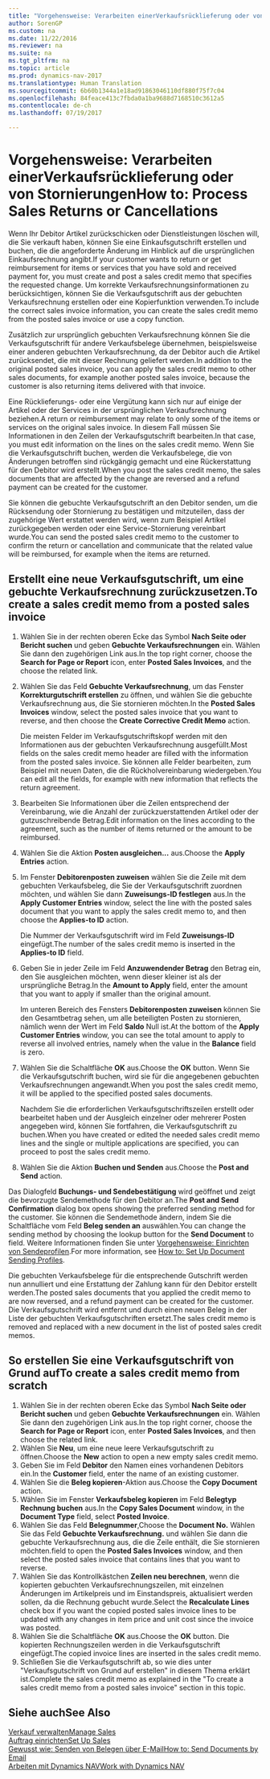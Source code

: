 ```yaml
---
title: "Vorgehensweise: Verarbeiten einerVerkaufsrücklieferung oder von Stornierungen"
author: SorenGP
ms.custom: na
ms.date: 11/22/2016
ms.reviewer: na
ms.suite: na
ms.tgt_pltfrm: na
ms.topic: article
ms.prod: dynamics-nav-2017
ms.translationtype: Human Translation
ms.sourcegitcommit: 6b60b1344a1e18ad91863046110df880f75f7c04
ms.openlocfilehash: 84feace413c7fbda0a1ba9688d7168510c3612a5
ms.contentlocale: de-ch
ms.lasthandoff: 07/19/2017

---
```


# <a name="how-to-process-sales-returns-or-cancellations"></a><span data-ttu-id="2f17a-102">Vorgehensweise: Verarbeiten einerVerkaufsrücklieferung oder von Stornierungen</span><span class="sxs-lookup"><span data-stu-id="2f17a-102">How to: Process Sales Returns or Cancellations</span></span>
<span data-ttu-id="2f17a-103">Wenn Ihr Debitor Artikel zurückschicken oder Dienstleistungen löschen will, die Sie verkauft haben, können Sie eine Einkaufsgutschrift erstellen und buchen, die die angeforderte Änderung im Hinblick auf die ursprünglichen Einkaufsrechnung angibt.</span><span class="sxs-lookup"><span data-stu-id="2f17a-103">If your customer wants to return or get reimbursement for items or services that you have sold and received payment for, you must create and post a sales credit memo that specifies the requested change.</span></span> <span data-ttu-id="2f17a-104">Um korrekte Verkaufsrechnungsinformationen zu berücksichtigen, können Sie die Verkaufsgutschrift aus der gebuchten Verkaufsrechnung erstellen oder eine Kopierfunktion verwenden.</span><span class="sxs-lookup"><span data-stu-id="2f17a-104">To include the correct sales invoice information, you can create the sales credit memo from the posted sales invoice or use a copy function.</span></span>

<span data-ttu-id="2f17a-105">Zusätzlich zur ursprünglich gebuchten Verkaufsrechnung können Sie die Verkaufsgutschrift für andere Verkaufsbelege übernehmen, beispielsweise einer anderen gebuchten Verkaufsrechnung, da der Debitor auch die Artikel zurücksendet, die mit dieser Rechnung geliefert werden.</span><span class="sxs-lookup"><span data-stu-id="2f17a-105">In addition to the original posted sales invoice, you can apply the sales credit memo to other sales documents, for example another posted sales invoice, because the customer is also returning items delivered with that invoice.</span></span>

<span data-ttu-id="2f17a-106">Eine Rücklieferungs- oder eine Vergütung kann sich nur auf einige der Artikel oder der Services in der ursprünglichen Verkaufsrechnung beziehen.</span><span class="sxs-lookup"><span data-stu-id="2f17a-106">A return or reimbursement may relate to only some of the items or services on the original sales invoice.</span></span> <span data-ttu-id="2f17a-107">In diesem Fall müssen Sie Informationen in den Zeilen der Verkaufsgutschrift bearbeiten.</span><span class="sxs-lookup"><span data-stu-id="2f17a-107">In that case, you must edit information on the lines on the sales credit memo.</span></span> <span data-ttu-id="2f17a-108">Wenn Sie die Verkaufsgutschrift buchen, werden die Verkaufsbelege, die von Änderungen betroffen sind rückgängig gemacht und eine Rückerstattung für den Debitor wird erstellt.</span><span class="sxs-lookup"><span data-stu-id="2f17a-108">When you post the sales credit memo, the sales documents that are affected by the change are reversed and a refund payment can be created for the customer.</span></span>

<span data-ttu-id="2f17a-109">Sie können die gebuchte Verkaufsgutschrift an den Debitor senden, um die Rücksendung oder Stornierung zu bestätigen und mitzuteilen, dass der zugehörige Wert erstattet werden wird, wenn zum Beispiel Artikel zurückgegeben werden oder eine Service-Stornierung vereinbart wurde.</span><span class="sxs-lookup"><span data-stu-id="2f17a-109">You can send the posted sales credit memo to the customer to confirm the return or cancellation and communicate that the related value will be reimbursed, for example when the items are returned.</span></span>

## <a name="to-create-a-sales-credit-memo-from-a-posted-sales-invoice"></a><span data-ttu-id="2f17a-110">Erstellt eine neue Verkaufsgutschrift, um eine gebuchte Verkaufsrechnung zurückzusetzen.</span><span class="sxs-lookup"><span data-stu-id="2f17a-110">To create a sales credit memo from a posted sales invoice</span></span>
1. <span data-ttu-id="2f17a-111">Wählen Sie in der rechten oberen Ecke das Symbol **Nach Seite oder Bericht suchen** und geben **Gebuchte Verkaufsrechnungen** ein. Wählen Sie dann den zugehörigen Link aus.</span><span class="sxs-lookup"><span data-stu-id="2f17a-111">In the top right corner, choose the **Search for Page or Report** icon, enter **Posted Sales Invoices**, and the choose the related link.</span></span>  
2. <span data-ttu-id="2f17a-112">Wählen Sie das Feld **Gebuchte Verkaufsrechnung**, um das Fenster **Korrekturgutschrift erstellen** zu öffnen, und wählen Sie die gebuchte Verkaufsrechnung aus, die Sie stornieren möchten.</span><span class="sxs-lookup"><span data-stu-id="2f17a-112">In the **Posted Sales Invoices** window, select the posted sales invoice that you want to reverse, and then choose the **Create Corrective Credit Memo** action.</span></span>

    <span data-ttu-id="2f17a-113">Die meisten Felder im Verkaufsgutschriftskopf werden mit den Informationen aus der gebuchten Verkaufsrechnung ausgefüllt.</span><span class="sxs-lookup"><span data-stu-id="2f17a-113">Most fields on the sales credit memo header are filled with the information from the posted sales invoice.</span></span> <span data-ttu-id="2f17a-114">Sie können alle Felder bearbeiten, zum Beispiel mit neuen Daten, die die Rückholvereinbarung wiedergeben.</span><span class="sxs-lookup"><span data-stu-id="2f17a-114">You can edit all the fields, for example with new information that reflects the return agreement.</span></span>
3. <span data-ttu-id="2f17a-115">Bearbeiten Sie Informationen über die Zeilen entsprechend der Vereinbarung, wie die Anzahl der zurückzuerstattenden Artikel oder der gutzuschreibende Betrag.</span><span class="sxs-lookup"><span data-stu-id="2f17a-115">Edit information on the lines according to the agreement, such as the number of items returned or the amount to be reimbursed.</span></span>
4. <span data-ttu-id="2f17a-116">Wählen Sie die Aktion **Posten ausgleichen...** aus.</span><span class="sxs-lookup"><span data-stu-id="2f17a-116">Choose the **Apply Entries** action.</span></span>
5. <span data-ttu-id="2f17a-117">Im Fenster **Debitorenposten zuweisen** wählen Sie die Zeile mit dem gebuchten Verkaufsbeleg, die Sie der Verkaufsgutschrift zuordnen möchten, und wählen Sie dann **Zuweisungs-ID festlegen** aus.</span><span class="sxs-lookup"><span data-stu-id="2f17a-117">In the **Apply Customer Entries** window, select the line with the posted sales document that you want to apply the sales credit memo to, and then choose the **Applies-to ID** action.</span></span>

    <span data-ttu-id="2f17a-118">Die Nummer der Verkaufsgutschrift wird im Feld **Zuweisungs-ID** eingefügt.</span><span class="sxs-lookup"><span data-stu-id="2f17a-118">The number of the sales credit memo is inserted in the **Applies-to ID** field.</span></span>  
6. <span data-ttu-id="2f17a-119">Geben Sie in jeder Zeile im Feld **Anzuwendender Betrag** den Betrag ein, den Sie ausgleichen möchten, wenn dieser kleiner ist als der ursprüngliche Betrag.</span><span class="sxs-lookup"><span data-stu-id="2f17a-119">In the **Amount to Apply** field, enter the amount that you want to apply if smaller than the original amount.</span></span>

    <span data-ttu-id="2f17a-120">Im unteren Bereich des Fensters **Debitorenposten zuweisen** können Sie den Gesamtbetrag sehen, um alle beteiligten Posten zu stornieren, nämlich wenn der Wert im Feld **Saldo** Null ist.</span><span class="sxs-lookup"><span data-stu-id="2f17a-120">At the bottom of the **Apply Customer Entries** window, you can see the total amount to apply to reverse all involved entries, namely when the value in the **Balance** field is zero.</span></span>  
7. <span data-ttu-id="2f17a-121">Wählen Sie die Schaltfläche **OK** aus.</span><span class="sxs-lookup"><span data-stu-id="2f17a-121">Choose the **OK** button.</span></span> <span data-ttu-id="2f17a-122">Wenn Sie die Verkaufsgutschrift buchen, wird sie für die angegebenen gebuchten Verkaufsrechnungen angewandt.</span><span class="sxs-lookup"><span data-stu-id="2f17a-122">When you post the sales credit memo, it will be applied to the specified posted sales documents.</span></span>

    <span data-ttu-id="2f17a-123">Nachdem Sie die erforderlichen Verkaufsgutschriftszeilen erstellt oder bearbeitet haben und der Ausgleich einzelner oder mehrerer Posten angegeben wird, können Sie fortfahren, die Verkaufsgutschrift zu buchen.</span><span class="sxs-lookup"><span data-stu-id="2f17a-123">When you have created or edited the needed sales credit memo lines and the single or multiple applications are specified, you can proceed to post the sales credit memo.</span></span>
8. <span data-ttu-id="2f17a-124">Wählen Sie die Aktion **Buchen und Senden** aus.</span><span class="sxs-lookup"><span data-stu-id="2f17a-124">Choose the **Post and Send** action.</span></span>

<span data-ttu-id="2f17a-125">Das Dialogfeld **Buchungs- und Sendebestätigung** wird geöffnet und zeigt die bevorzugte Sendemethode für den Debitor an.</span><span class="sxs-lookup"><span data-stu-id="2f17a-125">The **Post and Send Confirmation** dialog box opens showing the preferred sending method for the customer.</span></span> <span data-ttu-id="2f17a-126">Sie können die Sendemethode ändern, indem Sie die Schaltfläche vom Feld **Beleg senden an** auswählen.</span><span class="sxs-lookup"><span data-stu-id="2f17a-126">You can change the sending method by choosing the lookup button for the **Send Document** to field.</span></span> <span data-ttu-id="2f17a-127">Weitere Informationen finden Sie unter [Vorgehensweise: Einrichten von Sendeprofilen](sales-how-setup-document-send-profiles.md).</span><span class="sxs-lookup"><span data-stu-id="2f17a-127">For more information, see [How to: Set Up Document Sending Profiles](sales-how-setup-document-send-profiles.md).</span></span>

<span data-ttu-id="2f17a-128">Die gebuchten Verkaufsbelege für die entsprechende Gutschrift werden nun annulliert und eine Erstattung der Zahlung kann für den Debitor erstellt werden.</span><span class="sxs-lookup"><span data-stu-id="2f17a-128">The posted sales documents that you applied the credit memo to are now reversed, and a refund payment can be created for the customer.</span></span> <span data-ttu-id="2f17a-129">Die Verkaufsgutschrift wird entfernt und durch einen neuen Beleg in der Liste der gebuchten Verkaufsgutschriften ersetzt.</span><span class="sxs-lookup"><span data-stu-id="2f17a-129">The sales credit memo is removed and replaced with a new document in the list of posted sales credit memos.</span></span>

## <a name="to-create-a-sales-credit-memo-from-scratch"></a><span data-ttu-id="2f17a-130">So erstellen Sie eine Verkaufsgutschrift von Grund auf</span><span class="sxs-lookup"><span data-stu-id="2f17a-130">To create a sales credit memo from scratch</span></span>
1. <span data-ttu-id="2f17a-131">Wählen Sie in der rechten oberen Ecke das Symbol **Nach Seite oder Bericht suchen** und geben **Gebuchte Verkaufsrechnungen** ein. Wählen Sie dann den zugehörigen Link aus.</span><span class="sxs-lookup"><span data-stu-id="2f17a-131">In the top right corner, choose the **Search for Page or Report** icon, enter **Posted Sales Invoices**, and then choose the related link.</span></span>
2. <span data-ttu-id="2f17a-132">Wählen Sie **Neu**, um eine neue leere Verkaufsgutschrift zu öffnen.</span><span class="sxs-lookup"><span data-stu-id="2f17a-132">Choose the **New** action to open a new empty sales credit memo.</span></span>
3. <span data-ttu-id="2f17a-133">Geben Sie im Feld **Debitor** den Namen eines vorhandenen Debitors ein.</span><span class="sxs-lookup"><span data-stu-id="2f17a-133">In the **Customer** field, enter the name of an existing customer.</span></span>
4. <span data-ttu-id="2f17a-134">Wählen Sie die **Beleg kopieren**-Aktion aus.</span><span class="sxs-lookup"><span data-stu-id="2f17a-134">Choose the **Copy Document** action.</span></span>
5. <span data-ttu-id="2f17a-135">Wählen Sie im Fenster **Verkaufsbeleg kopieren** im Feld **Belegtyp** **Rechnung buchen** aus.</span><span class="sxs-lookup"><span data-stu-id="2f17a-135">In the **Copy Sales Document** window, in the **Document Type** field, select **Posted Invoice**.</span></span>
6. <span data-ttu-id="2f17a-136">Wählen Sie das Feld **Belegnummer**,</span><span class="sxs-lookup"><span data-stu-id="2f17a-136">Choose the **Document No.**</span></span> <span data-ttu-id="2f17a-137">Wählen Sie das Feld **Gebuchte Verkaufsrechnung.** und wählen Sie dann die gebuchte Verkaufsrechnung aus, die die Zeile enthält, die Sie stornieren möchten.</span><span class="sxs-lookup"><span data-stu-id="2f17a-137">field to open the **Posted Sales Invoices** window, and then select the posted sales invoice that contains lines that you want to reverse.</span></span>
7. <span data-ttu-id="2f17a-138">Wählen Sie das Kontrollkästchen **Zeilen neu berechnen**, wenn die kopierten gebuchten Verkaufsrechnungszeilen, mit einzelnen Änderungen im Artikelpreis und im Einstandspreis, aktualisiert werden sollen, da die Rechnung gebucht wurde.</span><span class="sxs-lookup"><span data-stu-id="2f17a-138">Select the **Recalculate Lines** check box if you want the copied posted sales invoice lines to be updated with any changes in item price and unit cost since the invoice was posted.</span></span>
8. <span data-ttu-id="2f17a-139">Wählen Sie die Schaltfläche **OK** aus.</span><span class="sxs-lookup"><span data-stu-id="2f17a-139">Choose the **OK** button.</span></span> <span data-ttu-id="2f17a-140">Die kopierten Rechnungszeilen werden in die Verkaufsgutschrift eingefügt.</span><span class="sxs-lookup"><span data-stu-id="2f17a-140">The copied invoice lines are inserted in the sales credit memo.</span></span>
9. <span data-ttu-id="2f17a-141">Schließen Sie die Verkaufsgutschrift ab, so wie dies unter "Verkaufsgutschrift von Grund auf erstellen" in diesem Thema erklärt ist.</span><span class="sxs-lookup"><span data-stu-id="2f17a-141">Complete the sales credit memo as explained in the "To create a sales credit memo from a posted sales invoice" section in this topic.</span></span>

## <a name="see-also"></a><span data-ttu-id="2f17a-142">Siehe auch</span><span class="sxs-lookup"><span data-stu-id="2f17a-142">See Also</span></span>  
[<span data-ttu-id="2f17a-143">Verkauf verwalten</span><span class="sxs-lookup"><span data-stu-id="2f17a-143">Manage Sales</span></span>](sales-manage-sales.md)  
[<span data-ttu-id="2f17a-144">Auftrag einrichten</span><span class="sxs-lookup"><span data-stu-id="2f17a-144">Set Up Sales</span></span>](sales-setup-sales.md)  
[<span data-ttu-id="2f17a-145">Gewusst wie: Senden von Belegen über E-Mail</span><span class="sxs-lookup"><span data-stu-id="2f17a-145">How to: Send Documents by Email</span></span>](ui-how-send-documents-email.md)  
[<span data-ttu-id="2f17a-146">Arbeiten mit Dynamics NAV</span><span class="sxs-lookup"><span data-stu-id="2f17a-146">Work with Dynamics NAV</span></span>](ui-work-product.md)

